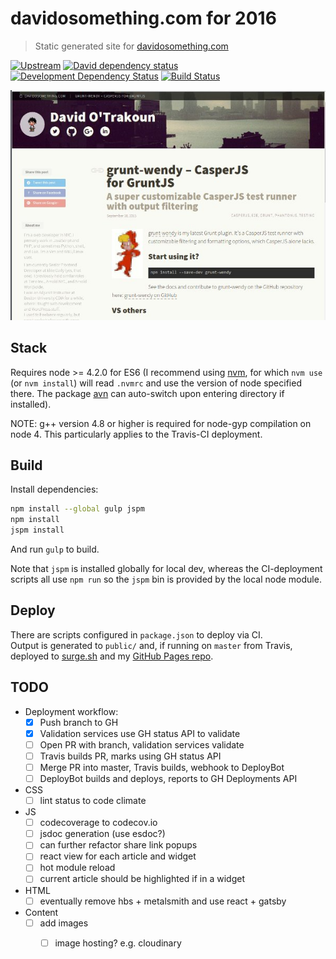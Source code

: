 # davidosomething.com for 2016

> Static generated site for [davidosomething.com]

[![Upstream][upstreamBadge]][upstreamLink]
[![David dependency status][davidBadge]][davidLink]
[![Development Dependency Status][davidDevBadge]][davidDevLink]
[![Build Status][travisDevBadge]][travisLink]

[![screenshot][screenshot]][screenshot]

## Stack

Requires node >= 4.2.0 for ES6 (I recommend using [nvm], for which `nvm use`
(or `nvm install`) will read `.nvmrc` and use the version of node specified
there. The package [avn] can auto-switch upon entering directory if installed).

NOTE: g++ version 4.8 or higher is required for node-gyp compilation on node 4.
This particularly applies to the Travis-CI deployment.

## Build

Install dependencies:

```bash
npm install --global gulp jspm
npm install
jspm install
```

And run `gulp` to build.

Note that `jspm` is installed globally for local dev, whereas the CI-deployment
scripts all use `npm run` so the `jspm` bin is provided by the local node
module.

## Deploy

There are scripts configured in `package.json` to deploy via CI.  
Output is generated to `public/` and, if running on `master` from Travis,
deployed to [surge.sh](https://surge.sh/) and my [GitHub Pages repo].

## TODO

- Deployment workflow:
    - [x] Push branch to GH
    - [x] Validation services use GH status API to validate
    - [ ] Open PR with branch, validation services validate
    - [ ] Travis builds PR, marks using GH status API
    - [ ] Merge PR into master, Travis builds, webhook to DeployBot
    - [ ] DeployBot builds and deploys, reports to GH Deployments API

- CSS
    - [ ] lint status to code climate
- JS
    - [ ] codecoverage to codecov.io
    - [ ] jsdoc generation (use esdoc?)
    - [ ] can further refactor share link popups
    - [ ] react view for each article and widget
    - [ ] hot module reload
    - [ ] current article should be highlighted if in a widget
- HTML
    - [ ] eventually remove hbs + metalsmith and use react + gatsby
- Content
    - [ ] add images
        - [ ] image hosting? e.g. cloudinary


[davidosomething.com]: https://davidosomething.com
[davidBadge]:    https://david-dm.org/davidosomething/16.davidosomething.com.png?theme=shields.io
[davidLink]:     https://david-dm.org/davidosomething/16.davidosomething.com#info=dependencies
[davidDevBadge]: https://david-dm.org/davidosomething/16.davidosomething.com/dev-status.png?theme=shields.io
[davidDevLink]:  https://david-dm.org/davidosomething/16.davidosomething.com#info=devDependencies
[upstreamBadge]: https://img.shields.io/badge/upstream-GitHub-lightgrey.svg
[upstreamLink]:  https://github.com/davidosomething/16.davidosomething.com
[travisDevBadge]: https://travis-ci.org/davidosomething/16.davidosomething.com.svg?branch=dev
[travisLink]: https://travis-ci.org/davidosomething/16.davidosomething.com
[screenshot]:    https://raw.githubusercontent.com/davidosomething/16.davidosomething.com/dev/meta/screenshot.jpg
[nvm]: https://github.com/creationix/nvm
[avn]: https://github.com/wbyoung/avn
[GitHub Pages repo]: https://github.com/davidosomething/davidosomething.github.io

